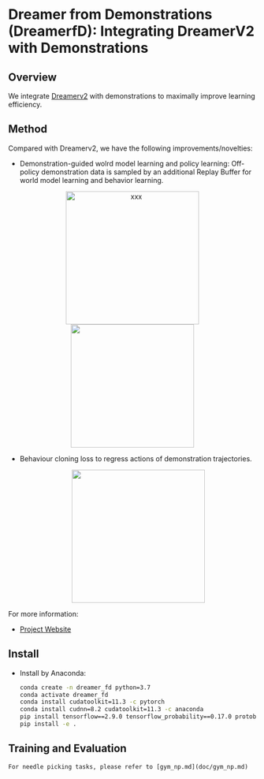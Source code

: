 # Dreamer from Demonstrations (DreamerfD): Integrating DreamerV2 with Demonstrations

## Overview

We integrate [Dreamerv2](https://github.com/danijar/dreamerv2.git) with demonstrations to maximally improve learning efficiency.
## Method 

Compared with Dreamerv2, we have the following improvements/novelties:

- Demonstration-guided wolrd model learning and policy learning:
    Off-policy demonstration data is sampled by an additional Replay Buffer for world model learning and behavior learning.
<p style="text-align:center;">
    <img src="doc/media/DreamerBC_1.png" width=270 title="xxx" class="center">
    <img src="doc/media/DreamerBC_2.png" width=250>
</p>

- Behaviour cloning loss to regress actions of demonstration trajectories.
  <p style="text-align:center;">
    <img src="doc/media/DreamerBC_3.png" width=270>
</p>

For more information:
- [Project Website](https://sites.google.com/view/dreamerfd/home)



## Install

- Install by Anaconda:
  
    ```sh
    conda create -n dreamer_fd python=3.7
    conda activate dreamer_fd
    conda install cudatoolkit=11.3 -c pytorch
    conda install cudnn=8.2 cudatoolkit=11.3 -c anaconda
    pip install tensorflow==2.9.0 tensorflow_probability==0.17.0 protobuf==3.20.1
    pip install -e .
    ```
## Training and Evaluation

    For needle picking tasks, please refer to [gym_np.md](doc/gym_np.md)
